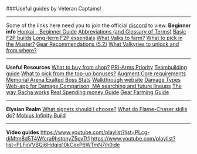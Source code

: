 ###Useful guides by Veteran Captains!
***
Some of the links here need you to join the official [discord](https://www.discord.gg/hi3) to view.
**Beginner info**
[Honkai - Beginner Guide](https://docs.google.com/document/d/11atbmqWYIhgGxjFWdEdcAmoaPY6lDFLUsidweqYWjUw/edit)
[Abbreviations (and Glossary of Terms)](https://honkaiimpact3.fandom.com/Glossary_of_Terms)
[Basic F2P builds](https://docs.google.com/spreadsheets/d/16_ZXSX7Rc2OLDNiEayBgUuc72OYaowH9UWlMT6itnVo/edit#gid=0)
[Long-term F2P essentials](https://www.hoyolab.com/HI3rd/article/537278)
[What Valks to farm?](https://docs.google.com/spreadsheets/d/1-_y38U0OHMHN-KCZfX8FiPki-tPmZHvAnWOS_T7lq6w/edit?usp=sharing)
[What to pick in the Muster?](https://discordapp.com/channels/418652140454674432/430057371641970708/717945403219116054)
[Gear Recommendations (5.2)](https://www.youtube.com/watch?v=ZS9i4sVpI9U)
[What Valkyries to unlock and from where?](https://discord.com/channels/418652140454674432/430057371641970708/918697622422814760)
***
**Useful Resources**
[What to buy from shop?](https://discordapp.com/channels/418652140454674432/430057371641970708/720824729111363694)
[PRI-Arms Priority](https://docs.google.com/spreadsheets/d/1HYgkkqIWOJ-4L6_yDAlthLe1yhRceXcocRS5lNF--go/edit#gid=0)
[Teambuilding guide](https://www.youtube.com/watch?v=R3H0-4c0L9o)
[What to pick from the top-up bonuses?](https://www.youtube.com/watch?v=wKSxoXG5mjk)
[Augment Core requirements](https://honkaiimpact3.gamepedia.com/Augment_Core)
[Memorial Arena Exalted Boss Stats](https://docs.google.com/spreadsheets/d/1nIAoY2k3tx-Ih-9OgMGXuRKC66Oy9VLO5Q3LDC696qs/edit#gid=0)
[Walkthrough website](https://walkthrough.honkaiimpact3.com/)
[Damage Types](https://discord.com/channels/418652140454674432/430057371641970708/903409640593817650)
[Web-app for Damage Comparison, MA searching and future lineups](https://honkai-guide.web.app/)
[The way Gacha works](https://docs.google.com/document/d/1WCBSmtXbZlHR-WLNw1yLKIW1kvd6jVGl9gKkqHoA7V0/edit?usp=sharing)
[Real Spending money Guide](https://docs.google.com/document/d/1c9ftxRG81nkmxJ7k232hhAJkPcQEmQLt9Fbft9YNAuM/edit?usp=sharing)
[Gear Farming Guide](https://rentry.co/hi3bounty3)
***
**Elysian Realm**
[What signets should I choose?](https://rentry.co/ElysianRealm)
[What do Flame-Chaser skills do?](https://discord.com/channels/418652140454674432/430057371641970708/909569437387087873)
[Mobius Infinity Build](https://rentry.co/MobiusForDummies)
***
**Video guides**
https://www.youtube.com/playlist?list=PLcg-djMtm8d5T4Wfcra9hstpnyZ5pvTt1
https://www.youtube.com/playlist?list=PLFoVVBQi6Hdqiq10kCexP6WTmN7ih0ide